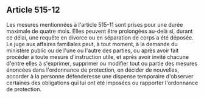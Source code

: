Article 515-12
----
Les mesures mentionnées à l'article 515-11 sont prises pour une durée maximale
de quatre mois. Elles peuvent être prolongées au-delà si, durant ce délai, une
requête en divorce ou en séparation de corps a été déposée. Le juge aux affaires
familiales peut, à tout moment, à la demande du ministère public ou de l'une ou
l'autre des parties, ou après avoir fait procéder à toute mesure d'instruction
utile, et après avoir invité chacune d'entre elles à s'exprimer, supprimer ou
modifier tout ou partie des mesures énoncées dans l'ordonnance de protection, en
décider de nouvelles, accorder à la personne défenderesse une dispense
temporaire d'observer certaines des obligations qui lui ont été imposées ou
rapporter l'ordonnance de protection.
